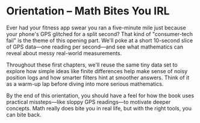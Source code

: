 # Orientation – Math Bites You IRL

Ever had your fitness app swear you ran a five-minute mile just because your phone's GPS glitched for a split second? That kind of "consumer-tech fail" is the theme of this opening part. We'll poke at a short 10-second slice of GPS data—one reading per second—and see what mathematics can reveal about messy real-world measurements.

Throughout these first chapters, we'll reuse the same tiny data set to explore how simple ideas like finite differences help make sense of noisy position logs and how smarter filters hint at smoother answers. Think of it as a warm-up lap before diving into more serious mathematics.

By the end of this orientation, you should have a feel for how the book uses practical missteps—like sloppy GPS readings—to motivate deeper concepts. Math really does bite you in real life, but with the right tools, you can bite back.

